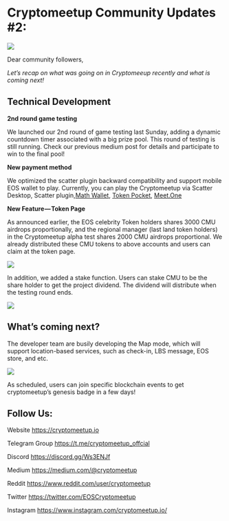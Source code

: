 # Cryptomeetup Community Updates #2:

![](/token_assets/CMU/images/update02/01.en.jpeg)

Dear community followers,

*Let’s recap on what was going on in Cryptomeeup recently and what is coming next!*

## Technical Development
**2nd round game testing**

We launched our 2nd round of game testing last Sunday, adding a dynamic countdown timer associated with a big prize pool. This round of testing is still running. Check our previous medium post for details and participate to win to the final pool!

**New payment method**

We optimized the scatter plugin backward compatibility and support mobile EOS wallet to play. Currently, you can play the Cryptomeetup via Scatter Desktop, Scatter plugin,[Math Wallet](http://www.mathwallet.org/cn/), [Token Pocket](https://www.mytokenpocket.vip/en/), [Meet.One](https://meet.one/)

**New Feature — Token Page**

As announced earlier, the EOS celebrity Token holders shares 3000 CMU airdrops proportionally, and the regional manager (last land token holders) in the Cryptomeetup alpha test shares 2000 CMU airdrops proportional. We already distributed these CMU tokens to above accounts and users can claim at the token page.

![](/token_assets/CMU/images/update02/02.en.png)

In addition, we added a stake function. Users can stake CMU to be the share holder to get the project dividend. The dividend will distribute when the testing round ends.

![](/token_assets/CMU/images/update02/03.en.png)

## What’s coming next?
The developer team are busily developing the Map mode, which will support location-based services, such as check-in, LBS message, EOS store, and etc.

![](/token_assets/CMU/images/update02/04.en.png)

As scheduled, users can join specific blockchain events to get cryptomeetup’s genesis badge in a few days!

## Follow Us:

Website https://cryptomeetup.io

Telegram Group https://t.me/cryptomeetup_offcial

Discord https://discord.gg/Ws3ENJf

Medium https://medium.com/@cryptomeetup

Reddit https://www.reddit.com/user/cryptomeetup

Twitter https://twitter.com/EOSCryptomeetup

Instagram https://www.instagram.com/cryptomeetup.io/